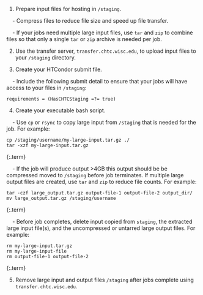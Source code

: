 1. Prepare input files for hosting in `/staging`.
   
&nbsp;&nbsp;&nbsp;&nbsp;- Compress files to reduce file size and speed up 
file transfer.
   
&nbsp;&nbsp;&nbsp;&nbsp;- If your jobs need multiple large input files, 
use `tar` and `zip` to combine files so that only a single `tar` or `zip` 
archive is needed per job.

2. Use the transfer server, `transfer.chtc.wisc.edu`, to upload input 
files to your `/staging` directory.

3. Create your HTCondor submit file.

&nbsp;&nbsp;&nbsp;&nbsp;- Include the following submit detail to ensure that
your jobs will have access to your files in `/staging`:

``` {.sub}
requirements = (HasCHTCStaging =?= true)
```

4. Create your executable bash script.

&nbsp;&nbsp;&nbsp;&nbsp;- Use `cp` or `rsync` to copy large input 
from `/staging` that is needed for the job. For example:

```
cp /staging/username/my-large-input.tar.gz ./
tar -xzf my-large-input.tar.gz
```
{:.term}

&nbsp;&nbsp;&nbsp;&nbsp;- If the job will produce output >4GB this output should be 
be compressed  moved to `/staging` before job terminates. If multiple large output 
files are created, use `tar` and `zip` to reduce file counts. For 
example:

```
tar -czf large_output.tar.gz output-file-1 output-file-2 output_dir/
mv large_output.tar.gz /staging/username
```
{:.term}

&nbsp;&nbsp;&nbsp;&nbsp;- Before job completes, delete input copied from `staging`, the 
extracted large input file(s), and the uncompressed or untarred large output files. For example:

```
rm my-large-input.tar.gz
rm my-large-input-file
rm output-file-1 output-file-2
```
{:.term}

5. Remove large input and output files `/staging` after jobs complete using 
`transfer.chtc.wisc.edu`.

